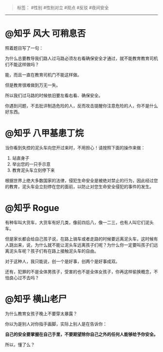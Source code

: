 > 标签： #性别 #性别对立 #观点 #反驳 #夜间安全
***
# @知乎 风大 可稍息否
照着题目写了一句：

为什么总要教导我们路人过马路必须左右看确保安全才通过，就不能教育教育司机们不能这样做吗？

能，而且一直在教育司机门不能这样做。

但是教育很难做到万无一失。

所以我们过马路的时候依旧要左看右看、确保安全。

你遇到问题，不去批评制造危险的人，反而攻击提醒你注意危险的人，你不是什么好东西。
# @知乎 八甲基患丁烷
当你看到失控的泥头车向您开过来时，不用担心！请按照下面的操作来做：

1.  站直身子
2.  举出您的一只手示意
3.  教育泥头车立刻停下来

根据世界上绝大多数国家的法律，侵犯生命安全是被绝对禁止的行为，因此经过您的教育，泥头车会立刻停在您的面前，以防止对您生命安全侵犯的事件的发生。
# @知乎 Rogue
有种车叫大货车，大货车有好几类，像前四后八，像一二三，也有人叫它们泥头车。

但是家长都会给自己孩子说，在路上骑车或者走路的时候要远离泥头车，这时候有人跳出来，说，为什么就不能让泥头车远离孩子们呢？为什么你一定要叫孩子们远离泥头车呢？孩子们有在路上接触泥头车的自由。

对于这种人，我只能说，创一个是好事，创两个是好事成双。

还有，犯罪的不是全体男孩子，受害的也不是全体女孩子，你再这样偷换概念，不怕良心过不去吗？
# @知乎 横山老尸
为什么教育女孩子晚上不要穿太暴露？

你以为是别人对你指手画脚，实际上别人是在告诉你：

**自己的安全要掌握在自己手里，不要期望除你自己之外的任何人能够给予你安全。**

所以，懂了么？